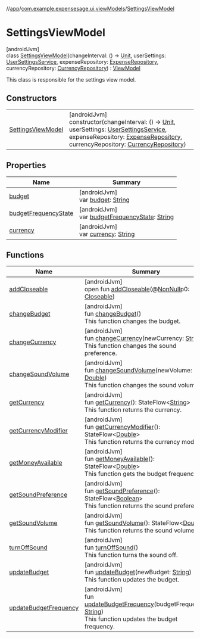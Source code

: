 //[app](../../../index.md)/[com.example.expensesage.ui.viewModels](../index.md)/[SettingsViewModel](index.md)

# SettingsViewModel

[androidJvm]\
class [SettingsViewModel](index.md)(changeInterval: () -&gt; [Unit](https://kotlinlang.org/api/latest/jvm/stdlib/kotlin/-unit/index.html), userSettings: [UserSettingsService](../../com.example.expensesage.data/-user-settings-service/index.md), expenseRepository: [ExpenseRepository](../../com.example.expensesage.data.expenses/-expense-repository/index.md), currencyRepository: [CurrencyRepository](../../com.example.expensesage.data.currencies/-currency-repository/index.md)) : [ViewModel](https://developer.android.com/reference/kotlin/androidx/lifecycle/ViewModel.html)

This class is responsible for the settings view model.

## Constructors

| | |
|---|---|
| [SettingsViewModel](-settings-view-model.md) | [androidJvm]<br>constructor(changeInterval: () -&gt; [Unit](https://kotlinlang.org/api/latest/jvm/stdlib/kotlin/-unit/index.html), userSettings: [UserSettingsService](../../com.example.expensesage.data/-user-settings-service/index.md), expenseRepository: [ExpenseRepository](../../com.example.expensesage.data.expenses/-expense-repository/index.md), currencyRepository: [CurrencyRepository](../../com.example.expensesage.data.currencies/-currency-repository/index.md)) |

## Properties

| Name | Summary |
|---|---|
| [budget](budget.md) | [androidJvm]<br>var [budget](budget.md): [String](https://kotlinlang.org/api/latest/jvm/stdlib/kotlin/-string/index.html) |
| [budgetFrequencyState](budget-frequency-state.md) | [androidJvm]<br>var [budgetFrequencyState](budget-frequency-state.md): [String](https://kotlinlang.org/api/latest/jvm/stdlib/kotlin/-string/index.html) |
| [currency](currency.md) | [androidJvm]<br>var [currency](currency.md): [String](https://kotlinlang.org/api/latest/jvm/stdlib/kotlin/-string/index.html) |

## Functions

| Name | Summary |
|---|---|
| [addCloseable](../-statistic-view-model/index.md#264516373%2FFunctions%2F-912451524) | [androidJvm]<br>open fun [addCloseable](../-statistic-view-model/index.md#264516373%2FFunctions%2F-912451524)(@[NonNull](https://developer.android.com/reference/kotlin/androidx/annotation/NonNull.html)p0: [Closeable](https://developer.android.com/reference/kotlin/java/io/Closeable.html)) |
| [changeBudget](change-budget.md) | [androidJvm]<br>fun [changeBudget](change-budget.md)()<br>This function changes the budget. |
| [changeCurrency](change-currency.md) | [androidJvm]<br>fun [changeCurrency](change-currency.md)(newCurrency: [String](https://kotlinlang.org/api/latest/jvm/stdlib/kotlin/-string/index.html))<br>This function changes the sound preference. |
| [changeSoundVolume](change-sound-volume.md) | [androidJvm]<br>fun [changeSoundVolume](change-sound-volume.md)(newVolume: [Double](https://kotlinlang.org/api/latest/jvm/stdlib/kotlin/-double/index.html))<br>This function changes the sound volume. |
| [getCurrency](get-currency.md) | [androidJvm]<br>fun [getCurrency](get-currency.md)(): StateFlow&lt;[String](https://kotlinlang.org/api/latest/jvm/stdlib/kotlin/-string/index.html)&gt;<br>This function returns the currency. |
| [getCurrencyModifier](get-currency-modifier.md) | [androidJvm]<br>fun [getCurrencyModifier](get-currency-modifier.md)(): StateFlow&lt;[Double](https://kotlinlang.org/api/latest/jvm/stdlib/kotlin/-double/index.html)&gt;<br>This function returns the currency modifier. |
| [getMoneyAvailable](get-money-available.md) | [androidJvm]<br>fun [getMoneyAvailable](get-money-available.md)(): StateFlow&lt;[Double](https://kotlinlang.org/api/latest/jvm/stdlib/kotlin/-double/index.html)&gt;<br>This function gets the budget frequency. |
| [getSoundPreference](get-sound-preference.md) | [androidJvm]<br>fun [getSoundPreference](get-sound-preference.md)(): StateFlow&lt;[Boolean](https://kotlinlang.org/api/latest/jvm/stdlib/kotlin/-boolean/index.html)&gt;<br>This function returns the sound preference. |
| [getSoundVolume](get-sound-volume.md) | [androidJvm]<br>fun [getSoundVolume](get-sound-volume.md)(): StateFlow&lt;[Double](https://kotlinlang.org/api/latest/jvm/stdlib/kotlin/-double/index.html)&gt;<br>This function returns the sound volume |
| [turnOffSound](turn-off-sound.md) | [androidJvm]<br>fun [turnOffSound](turn-off-sound.md)()<br>This function turns the sound off. |
| [updateBudget](update-budget.md) | [androidJvm]<br>fun [updateBudget](update-budget.md)(newBudget: [String](https://kotlinlang.org/api/latest/jvm/stdlib/kotlin/-string/index.html))<br>This function updates the budget. |
| [updateBudgetFrequency](update-budget-frequency.md) | [androidJvm]<br>fun [updateBudgetFrequency](update-budget-frequency.md)(budgetFrequency: [String](https://kotlinlang.org/api/latest/jvm/stdlib/kotlin/-string/index.html))<br>This function updates the budget frequency. |
